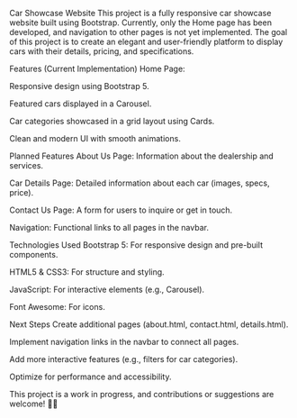 Car Showcase Website
This project is a fully responsive car showcase website built using Bootstrap. Currently, only the Home page has been developed, and navigation to other pages is not yet implemented. The goal of this project is to create an elegant and user-friendly platform to display cars with their details, pricing, and specifications.

Features (Current Implementation)
Home Page:

Responsive design using Bootstrap 5.

Featured cars displayed in a Carousel.

Car categories showcased in a grid layout using Cards.

Clean and modern UI with smooth animations.

Planned Features
About Us Page: Information about the dealership and services.

Car Details Page: Detailed information about each car (images, specs, price).

Contact Us Page: A form for users to inquire or get in touch.

Navigation: Functional links to all pages in the navbar.

Technologies Used
Bootstrap 5: For responsive design and pre-built components.

HTML5 & CSS3: For structure and styling.

JavaScript: For interactive elements (e.g., Carousel).

Font Awesome: For icons.

Next Steps
Create additional pages (about.html, contact.html, details.html).

Implement navigation links in the navbar to connect all pages.

Add more interactive features (e.g., filters for car categories).

Optimize for performance and accessibility.

This project is a work in progress, and contributions or suggestions are welcome! 🚗✨
